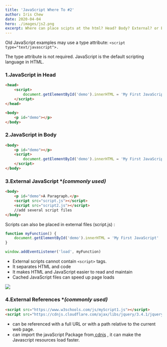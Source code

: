 ```yaml
---
title: 'JavaScript Where To #2'
author: Iris Chew
date: 2020-04-04
hero: ./images/js2.png
excerpt: Where can place scipts at the html? Head? Body? External? or External References?
---
```


Old JavaScript examples may use a type attribute: `<script type="text/javascript">.`

The type attribute is not required. JavaScript is the default scripting language in HTML.

### 1.JavaScript in Head

```html
<head>
    <script>
        document.getElementById('demo').innerHTML = 'My First JavaScript'
    </script>
</head>

<body>
    <p id="demo"></p>
</body>
```

### 2.JavaScript in Body

```html
<body>
    <p id="demo"></p>
    <script>
        document.getElementById('demo').innerHTML = 'My First JavaScript'
    </script>
</body>
```

### 3.External JavaScript \*_(commonly used)_

```html
<body>
    <p id="demo">A Paragraph.</p>
    <script src="script.js"></script>
    <script src="script2.js"></script>
    //add several script files
</body>
```

Scripts can also be placed in external files (script.js) :

```javascript
function myFunction() {
    document.getElementById('demo').innerHTML = 'My First JavaScript'
}

window.addEventListener('load', myFunction)
```

-   External scripts cannot contain `<script>` tags.
-   It separates HTML and code
-   It makes HTML and JavaScript easier to read and maintain
-   Cached JavaScript files can speed up page loads

![](https://i.imgur.com/A1A5LPI.png)

### 4.External References \*_(commonly used)_

```html
<script src="https://www.w3schools.com/js/myScript1.js"></script>
<script src="https://cdnjs.cloudflare.com/ajax/libs/jquery/3.4.1/jquery.min.js"></script>
```

-   can be referenced with a full URL or with a path relative to the current web page.
-   can import the javaScript Package from[ cdnjs](https://cdnjs.com/) , it can make the Javascript resources load faster.
